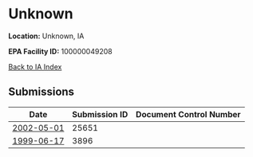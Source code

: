 # Unknown

**Location:** Unknown, IA

**EPA Facility ID:** 100000049208

[Back to IA Index](../../index.md)

## Submissions

| Date | Submission ID | Document Control Number |
|------|--------------|-------------------------|
| [2002-05-01](submissions/25651.md) | 25651 |  |
| [1999-06-17](submissions/3896.md) | 3896 |  |
